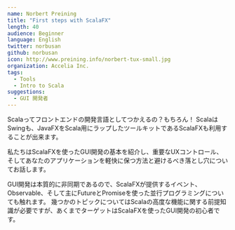```yaml
---
name: Norbert Preining
title: "First steps with ScalaFX"
length: 40
audience: Beginner
language: English
twitter: norbusan
github: norbusan
icon: http://www.preining.info/norbert-tux-small.jpg
organization: Accelia Inc.
tags:
  - Tools
  - Intro to Scala
suggestions:
  - GUI 開発者
---
```

Scalaってフロントエンドの開発言語としてつかえるの？もちろん！
ScalaはSwingも、JavaFXをScala用にラップしたツールキットであるScalaFXも利用することが出来ます。

私たちはScalaFXを使ったGUI開発の基本を紹介し、重要なUXコントロール、
そしてあなたのアプリケーションを軽快に保つ方法と避けるべき落とし穴についてお話します。

GUI開発は本質的に非同期であるので、ScalaFXが提供するイベント、Observable、そして主にFutureとPromiseを使った並行プログラミングについても触れます。
幾つかのトピックについてはScalaの高度な機能に関する前提知識が必要ですが、あくまでターゲットはScalaFXを使ったGUI開発の初心者です。
